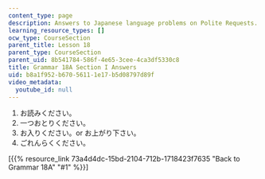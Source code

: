 ```yaml
---
content_type: page
description: Answers to Japanese language problems on Polite Requests.
learning_resource_types: []
ocw_type: CourseSection
parent_title: Lesson 18
parent_type: CourseSection
parent_uid: 8b541784-586f-4e65-3cee-4ca3df5330c8
title: Grammar 18A Section I Answers
uid: b8a1f952-b670-5611-1e17-b5d08797d89f
video_metadata:
  youtube_id: null
---
```


1.  お読みください。
2.  一つおとりください。
3.  お入りください。or お上がり下さい。
4.  ごれんらくください。

\[{{% resource_link 73a4d4dc-15bd-2104-712b-1718423f7635 "Back to Grammar 18A" "#1" %}}\]